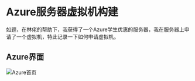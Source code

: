 # Azure服务器虚拟机构建
如题，在林佬的帮助下，我获得了一个Azure学生优惠的服务器，我在服务器上申请了一个虚拟机，特此记录一下如何申请虚拟机。
## Azure界面
![Azure首页]("C:\Users\lee18\OneDrive\桌面\Snipaste_2024-07-03_20-09-24.png")

